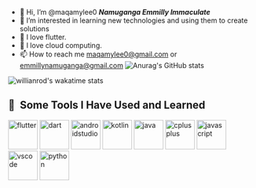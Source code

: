 

- 👋 Hi, I’m @maqamylee0 ***Namuganga Emmilly Immaculate***
- 👀 I’m interested in learning new technologies and using them to create solutions
- 🌱 I love flutter.
- 💞️ I love cloud computing.
- 📫 How to reach me maqamylee0@gmail.com or emmillynamuganga@gmail.com
![Anurag's GitHub stats](https://github-readme-stats.vercel.app/api?username=maqamylee0&show_icons=true&theme=radical)

![willianrod's wakatime stats](https://github-readme-stats.vercel.app/api/wakatime?username=maqamylee&v=2 )

<!-- ![Top Languages Card](https://github-readme-stats.vercel.app/api/top-langs/?username=maqamylee0&layout=compact)
 -->
<!-- [![@emmillyimmaculate's Holopin board](https://holopin.me/emmillyimmaculate)](https://holopin.io/@emmillyimmaculate) -->
<h2> 🚀 &nbsp;Some Tools I Have Used and Learned</h2>
<p align="left">
<img src="https://cdn.jsdelivr.net/gh/devicons/devicon/icons/flutter/flutter-original.svg" alt="flutter" width="60" height="60"/>
<img src="https://cdn.jsdelivr.net/gh/devicons/devicon/icons/dart/dart-original.svg" alt="dart" width="60" height="60"/>
<img src="https://cdn.jsdelivr.net/gh/devicons/devicon/icons/androidstudio/androidstudio-original.svg" alt="androidstudio" width="60" height="60"/>
<img src="https://cdn.jsdelivr.net/gh/devicons/devicon/icons/kotlin/kotlin-original.svg" alt="kotlin" width="60" height="60"/>
<img src="https://cdn.jsdelivr.net/gh/devicons/devicon/icons/java/java-original.svg" alt="java" width="60" height="60"/>
<img src="https://cdn.jsdelivr.net/gh/devicons/devicon/icons/cplusplus/cplusplus-original.svg" alt="cplusplus" width="60" height="60"/>
<img src="https://cdn.jsdelivr.net/gh/devicons/devicon/icons/javascript/javascript-original.svg" alt="javascript" width="60" height="60"/>
 <img src="https://cdn.jsdelivr.net/gh/devicons/devicon/icons/vscode/vscode-original.svg" alt="vscode" width="60" height="60"/>
  <img src="https://cdn.jsdelivr.net/gh/devicons/devicon/icons/python/python-original.svg" alt="python" width="60" height="60"/>






</p>

<!--   <a href="https://app.daily.dev/DailyDevTips"><img src="https://github.com/maqamylee0/maqamylee0/blob/main/devcard.svg" width="400" alt="Emmilly's Dev Card"/></a> -->
<!--   ![<Badge Name>](https://img.shields.io/badge/<Badge Text>-<Background Color>?style=for-the-badge&logo=<Icon Name>&logoColor=<Logo Color>)
 -->
<!---
maqamylee0/maqamylee0 is a ✨ special ✨ repository because its `README.md` (this file) appears on your GitHub profile.
You can click the Preview link to take a look at your changes.
--->
